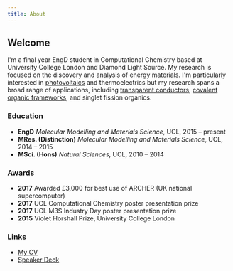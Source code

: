 ```yaml
---
title: About
---
```


## Welcome

I'm a final year EngD student in Computational Chemistry based at University
College London and Diamond Light Source. My research is focused on the
discovery and analysis of energy materials. I'm particularly interested in
[photovoltaics](http://pubs.rsc.org/en/Content/ArticleLanding/2017/CC/C6CC06475B)
and thermoelectrics but my research spans a broad range of applications, including
[transparent conductors](http://pubs.rsc.org/en/Content/ArticleLanding/2016/TC/C5TC04089B),
[covalent organic frameworks](http://pubs.rsc.org/en/Content/ArticleLanding/2016/CC/C6CC03895F),
and singlet fission organics.


### Education

 - **EngD** *Molecular Modelling and Materials Science*, UCL, 2015 – present
 - **MRes. (Distinction)** *Molecular Modelling and Materials Science*, UCL, 2014 – 2015
 - **MSci. (Hons)** *Natural Sciences*, UCL, 2010 – 2014


### Awards

 - **2017** Awarded £3,000 for best use of ARCHER (UK national supercomputer)
 - **2017** UCL Computational Chemistry poster presentation prize
 - **2017** UCL M3S Industry Day poster presentation prize
 - **2015** Violet Horshall Prize, University College London

### Links
 - [My CV](assets/docs/Alex_Ganose_CV.pdf)
 - [Speaker Deck](https://speakerdeck.com/utf)

